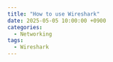 ```yaml
---
title: "How to use Wireshark"
date: 2025-05-05 10:00:00 +0900
categories:
  - Networking
tags:
  - Wireshark
---
```

